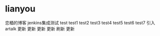 # lianyou
恋梄的博客
jenkins集成测试
test
test1
test2
test3
test4
test5
test6
test7
引入artalk
更新
更新
更新
更新
刷新
更新
